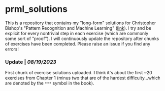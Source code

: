 # prml_solutions

This is a repository that contains my "long-form" solutions for Christopher Bishop's "Pattern Recognition and Machine Learning" ([link](https://www.microsoft.com/en-us/research/uploads/prod/2006/01/Bishop-Pattern-Recognition-and-Machine-Learning-2006.pdf)). I try and be explicit for every nontrivial step in each exercise (which are commonly some sort of "proof"). I will continuously update the repository after chunks of exercises have been completed. Please raise an issue if you find any errors! 


### Update | *08/19/2023*

First chunk of exercise solutions uploaded. I think it's about the first ~20 exercises from Chapter 1 (minus two that are of the hardest difficulty...which are denoted by the `***` symbol in the book).
